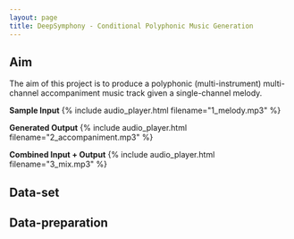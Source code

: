 ```yaml
---
layout: page
title: DeepSymphony - Conditional Polyphonic Music Generation
---
```


## Aim
The aim of this project is to produce a polyphonic (multi-instrument) multi-channel accompaniment music track given a single-channel melody.

**Sample Input**
{% include audio_player.html filename="1_melody.mp3" %}


**Generated Output**
{% include audio_player.html filename="2_accompaniment.mp3" %}


**Combined Input + Output**
{% include audio_player.html filename="3_mix.mp3" %}
<br/>

## Data-set

## Data-preparation
